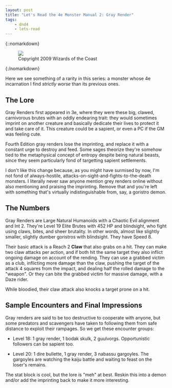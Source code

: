 ```yaml
---
layout: post
title: "Let's Read the 4e Monster Manual 2: Gray Render"
tags:
    - dnd4
    - lets-read
---
```


{::nomarkdown}
<figure class="center">
  <img src="{{ "/assets/wir-mm2-4e-gray-render.png" | absolute_url }}"/>
  <figcaption>
    Copyright 2009 Wizards of the Coast
  </figcaption>
</figure>
{:/nomarkdown}

Here we see something of a rarity in this series: a monster whose 4e incarnation
I find _strictly worse_ than its previous ones.

## The Lore

Gray Renders first appeared in 3e, where they were these big, clawed,
carnivorous brutes with an oddly endearing trait: they would sometimes imprint
on another creature and basically dedicate their lives to protect it and take
care of it. This creature could be a sapient, or even a PC if the GM was feeling
cute.

Fourth Edition gray renders lose the imprinting, and replace it with a constant
urge to destroy and feed. Some sages theorize they're somehow tied to the
metaphysical concept of entropy despite being natural beasts, since they seem
particularly fond of targetting sapient settlements.

I don't like this change because, as you might have surmised by now, I'm not
fond of always-hostile, attacks-on-sight-and-fights-to-the-death monsters. I
literally never saw anyone mention grey renders online without also mentioning
and praising the imprinting. Remove that and you're left with something that's
virtually indistinguishable from, say, a goristro demon.

## The Numbers

Gray Renders are Large Natural Humanoids with a Chaotic Evil alignment and
Int 2. They're Level 19 Elite Brutes with 452 HP and blindsight, who fight using
claws, bites, and sheer brutality. In other words, almost like slightly smaller,
slightly dumber goristros with blindsight. They have Speed 8.

Their basic attack is a Reach 2 **Claw** that also grabs on a hit. They can make
two claw attacks per action, and if both hit the same target they also inflict
ongoing damage on account of the rending. They can use a grabbed victim as a
club, inflicting more damage than the claw, pushing the target of the attack 4
squares from the impact, and dealing half the rolled damage to the "weapon". Or
they can bite the grabbed victim for massive damage, with a Daze rider.

While bloodied, their claw attack also knocks a target prone on a hit.

## Sample Encounters and Final Impressions

Gray renders are said to be too destructive to cooperate with anyone, but some
predators and scavengers have taken to following them from safe distance to
exploit their rampages. So we get these encounter groups:

- Level 18: 1 gray render, 1 bodak skulk, 2 guulvorgs. Opportunistic followers
  can be sapient too.

- Level 20: 1 dire bullette, 1 gray render, 3 nabassu gargoyles. The gargoyles
  are watching the kaiju battle and waiting to feast on the loser's remains.

The stat block is cool, but the lore is "meh" at best. Reskin this into a demon
and/or add the imprinting back to make it more interesting.
